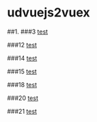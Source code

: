 # udvuejs2vuex
##1.
###3 
[test](https://jsfiddle.net/rengokantai/twu91u3e/)

###12
[test](https://jsfiddle.net/rengokantai/sv3gjja8/)

###14
[test](https://jsfiddle.net/rengokantai/s4sde93q/)

###15
[test](https://jsfiddle.net/rengokantai/rqxmg5jh/)

###18
[test](https://jsfiddle.net/rengokantai/1t34Lgu7/)

###20
[test](https://jsfiddle.net/rengokantai/7yck94o2/)

###21
[test](https://jsfiddle.net/rengokantai/87c0gtL3/)
